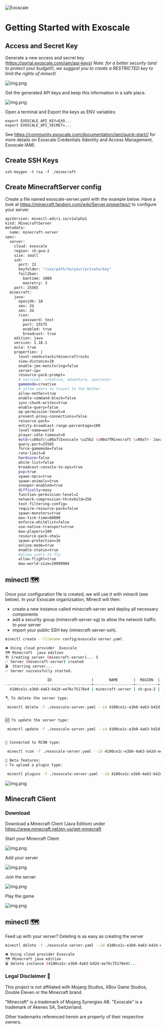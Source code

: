 ![Exoscale](https://img.shields.io/badge/Exoscale-DA291C?style=for-the-badge&logo=Exoscale&logoColor=white)
# Getting Started with Exoscale

## Access and Secret Key

Generate a new access and secret key (https://portal.exoscale.com/iam/api-keys)
*Note: for a better security (and to protect your budget!), we suggest you to create a RESTRICTED key to limit the rights of minectl.*

![img.png](img/exoscale_create_API_key.png)

Get the generated API keys and keep this information in a safe place.

![img.png](img/exoscale_get_api_key.png)

Open a terminal and Export the keys as ENV variables:

```
export EXOSCALE_API_KEY=EXO...
export EXOSCALE_API_SECRET=...
```

See https://community.exoscale.com/documentation/iam/quick-start// for more details on Exoscale Credentials (Identity and Access Management, Exoscale IAM).

## Create SSH Keys

```
ssh-keygen -t rsa -f ./minecraft
```

## Create MinecraftServer config
Create a file named exoscale-server.yaml with the example below.
Have a look at https://minecraft.fandom.com/wiki/Server.properties// to configure your server.

```bash
apiVersion: minectl.ediri.io/v1alpha1
kind: MinecraftServer
metadata:
  name: minecraft-server
spec:
  server:
    cloud: exoscale
    region: ch-gva-2
    size: small
    ssh:
      port: 22
      keyfolder: "/xxx/path/to/your/private/key"
      fail2ban:
        bantime: 1000
        maxretry: 3
    port: 25565
  minecraft:
    java:
      openjdk: 18
      xmx: 2G
      xms: 2G
      rcon:
        password: test
        port: 25575
        enabled: true
        broadcast: true
    edition: java
    version: 1.18.1
    eula: true
    properties: |
      level-seed=stackitminecraftrocks
      view-distance=10
      enable-jmx-monitoring=false
      server-ip=
      resource-pack-prompt=
      # survival, creative, adventure, spectator
      gamemode=creative
      # allow users to travel to the Nether
      allow-nether=true
      enable-command-block=false
      sync-chunk-writes=true
      enable-query=false
      op-permission-level=4
      prevent-proxy-connections=false
      resource-pack=
      entity-broadcast-range-percentage=100
      level-name=world
      player-idle-timeout=0
      motd=\u00a7c\u00a7lExoscale \u25b2 \u00a7fMinecraft \u00a7r- Java Edition
      query.port=25565
      force-gamemode=false
      rate-limit=0
      hardcore=false
      white-list=false
      broadcast-console-to-ops=true
      pvp=true
      spawn-npcs=true
      spawn-animals=true
      snooper-enabled=true
      difficulty=easy
      function-permission-level=2
      network-compression-threshold=256
      text-filtering-config=
      require-resource-pack=false
      spawn-monsters=true
      max-tick-time=60000
      enforce-whitelist=false
      use-native-transport=true
      max-players=100
      resource-pack-sha1=
      spawn-protection=16
      online-mode=true
      enable-status=true
      #allow users to fly
      allow-flight=true
      max-world-size=29999984
```

## minectl 🗺
Once your configuration file is created, we will use it with minectl (see below).
In your Exoscale organizsation, Minectl will then:
- create a new instance called minecraft-server and deploy all necessary components
- add a security group (minecraft-server-sg) to allow the network traffic to your server
- import your public SSH key (minecraft-server-ssh).


```bash
minectl create --filename config/exoscale-server.yaml 

🛎 Using cloud provider  Exoscale
🗺 Minecraft  java edition
🏗 Creating server (minecraft-server)... ⢿ 
✅ Server (minecraft-server) created
🎬  Starting server...
✅ Server successfully started.

                   ID                  |       NAME       |  REGION  | TAGS |       IP
---------------------------------------+------------------+----------+------+-----------------
  4100ce1c-e3b0-4a63-b42d-ee76c75178e4 | minecraft-server | ch-gva-2 |      | 194.182.161.49

🪓 To delete the server type:

 minectl delete -f ./exoscale-server.yaml --id 4100ce1c-e3b0-4a63-b42d-ee76c75178e4


🆙 To update the server type:

 minectl update -f ./exoscale-server.yaml --id 4100ce1c-e3b0-4a63-b42d-ee76c75178e4


🔌 Connected to RCON type:

 minectl rcon -f ./exoscale-server.yaml --id 4100ce1c-e3b0-4a63-b42d-ee76c75178e4

🚧 Beta features:
⤴️ To upload a plugin type:

 minectl plugins -f ./exoscale-server.yaml --id 4100ce1c-e3b0-4a63-b42d-ee76c75178e4 --plugin <folder>/x.jar --destination /minecraft/plugins
```

![img.png](img/exoscale_isntance_details.png)

## Minecraft Client

### Download

Download a Minecraft Client (Java Edition) under https://www.minecraft.net/en-us/get-minecraft

Start your Minecraft Client

![img.png](img/multi.png)

Add your server

![img.png](img/exoscale_add_server.png)

Join the server

![img.png](img/exoscale_join.png)

Play the game

![img.png](img/exoscale_game.png)

## minectl 🗺

Feed up with your server? Deleting is as easy as creating the server

```bash
minectl delete -f ./exoscale-server.yaml --id 4100ce1c-e3b0-4a63-b42d-ee76c75178e4

🛎 Using cloud provider Exoscale
🗺 Minecraft java edition
🗑 Delete instance (4100ce1c-e3b0-4a63-b42d-ee76c75178e4)... 
```

### Legal Disclaimer 👮

This project is not affiliated with Mojang Studios, XBox Game Studios, Double Eleven or the Minecraft brand.

"Minecraft" is a trademark of Mojang Synergies AB.
"Exoscale" is a trademark of Akenes SA, Switzerland.

Other trademarks referenced herein are property of their respective owners.